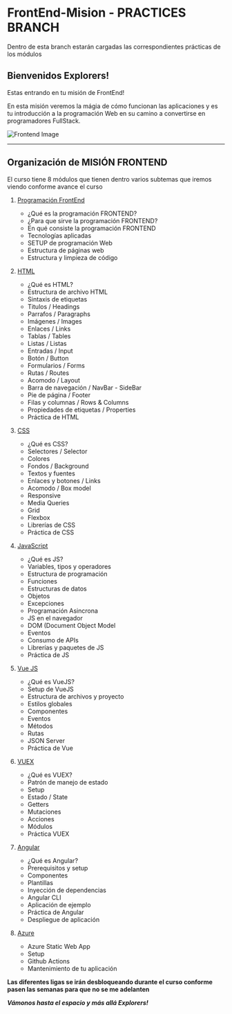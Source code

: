 # FrontEnd-Mision - PRACTICES BRANCH
Dentro de esta branch estarán cargadas las  correspondientes prácticas de los módulos


## Bienvenidos Explorers!

Estas entrando en tu misión de FrontEnd!

En esta misión veremos la mágia de cómo funcionan las aplicaciones y es tu introducción a la programación Web en su camino a convertirse en programadores FullStack.

![Frontend Image](./images/frontend.gif)

---

## Organización de MISIÓN FRONTEND

El curso tiene 8 módulos que tienen dentro varios subtemas que iremos viendo conforme avance el curso

1. [Programación FrontEnd](https://github.com/romarpla/FrontEnd-Mision/tree/main/01%20-%20INTRO)
    - ¿Qué es la programación FRONTEND?
	- ¿Para que sirve la programación FRONTEND?
	- En qué consiste la programación FRONTEND
	- Tecnologías aplicadas
	- SETUP de programación Web
	- Estructura de páginas web
	- Estructura y limpieza de código

2. [HTML](https://github.com/romarpla/FrontEnd-Mision/tree/main/02%20-%20HTML)
    - ¿Qué es HTML?
	- Estructura de archivo HTML
	- Sintaxis de etiquetas
	- Titulos / Headings
	- Parrafos / Paragraphs
	- Imágenes / Images
	- Enlaces / Links
	- Tablas / Tables
	- Listas / Listas
	- Entradas / Input
	- Botón / Button
	- Formularios / Forms
	- Rutas / Routes
	- Acomodo / Layout
	- Barra de navegación / NavBar - SideBar
	- Pie de página / Footer
	- Filas y columnas / Rows & Columns
	- Propiedades de etiquetas / Properties
	- Práctica de HTML

3. [CSS](https://github.com/romarpla/FrontEnd-Mision/tree/main/03%20-%20CSS)
    - ¿Qué es CSS?
	- Selectores / Selector
	- Colores
	- Fondos / Background
	- Textos y fuentes
	- Enlaces y botones / Links
	- Acomodo / Box model
	- Responsive
	- Media Queries
	- Grid
	- Flexbox
	- Librerías de CSS
	- Práctica de CSS

4. [JavaScript](https://github.com/romarpla/FrontEnd-Mision/tree/main/04%20-%20JS)
    - ¿Qué es JS?
	- Variables, tipos y operadores
	- Estructura de programación
	- Funciones
	- Estructuras de datos
	- Objetos
	- Excepciones
	- Programación Asincrona
	- JS en el navegador
	- DOM (Document Object Model
	- Eventos
	- Consumo de APIs
	- Librerías y paquetes de JS
	- Práctica de JS

5. [Vue JS](https://github.com/romarpla/FrontEnd-Mision/tree/main/05%20-%20VUEJS)
    - ¿Qué es VueJS?
	- Setup de VueJS
	- Estructura de archivos y proyecto
	- Estilos globales
	- Componentes
	- Eventos
	- Métodos
	- Rutas
	- JSON Server
	- Práctica de Vue

6. [VUEX](https://github.com/romarpla/FrontEnd-Mision/tree/main/06%20-%20VUEX)
    - ¿Qué es VUEX?
	- Patrón de manejo de estado
	- Setup
	- Estado / State
	- Getters
	- Mutaciones
	- Acciones
	- Módulos
	- Práctica VUEX

7. [Angular](https://github.com/romarpla/FrontEnd-Mision/tree/main/07%20-%20ANGULAR)
    - ¿Qué es Angular?
	- Prerequisitos y setup
	- Componentes
	- Plantillas
	- Inyección de dependencias
	- Angular CLI
	- Aplicación de ejemplo 
	- Práctica de Angular
	- Despliegue de aplicación

8. [Azure](https://github.com/romarpla/FrontEnd-Mision/tree/main/08%20-%20AZURE)
    - Azure Static Web App
	- Setup
	- Github Actions
	- Mantenimiento de tu aplicación

**Las diferentes ligas se irán desbloqueando durante el curso conforme pasen las semanas para que no se me adelanten**

***Vámonos hasta el espacio y más allá Explorers!***
